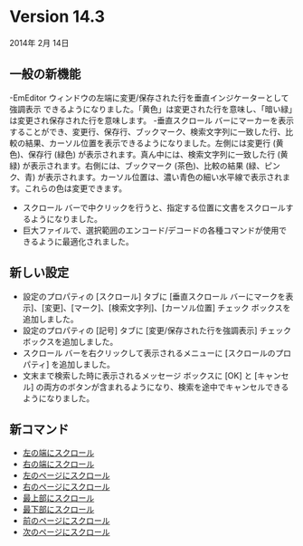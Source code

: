 # Version 14.3

2014年 2月 14日

## 一般の新機能

-EmEditor ウィンドウの左端に変更/保存された行を垂直インジケーターとして強調表示 できるようになりました。「黄色」は変更された行を意味し、「暗い緑」は変更され保存された行を意味します。
-垂直スクロール バーにマーカーを表示 することができ、変更行、保存行、ブックマーク、検索文字列に一致した行、比較の結果、カーソル位置を表示できるようになりました。左側には変更行 (黄色)、保存行 (緑色) が表示されます。真ん中には、検索文字列に一致した行 (黄緑) が表示されます。右側には、ブックマーク (茶色)、比較の結果 (緑、ピンク、青)
が表示されます。カーソル位置は、濃い青色の細い水平線で表示されます。これらの色は変更できます。
- スクロール バーで中クリックを行うと、指定する位置に文書をスクロールするようになりました。
- 巨大ファイルで、選択範囲のエンコード/デコードの各種コマンドが使用できるように最適化されました。

## 新しい設定

- 設定のプロパティの \[スクロール\] タブに \[垂直スクロール バーにマークを表示\]、\[変更\]、\[マーク\]、\[検索文字列\]、\[カーソル位置\] チェック ボックスを追加しました。
- 設定のプロパティの \[記号\] タブに \[変更/保存された行を強調表示\] チェック ボックスを追加しました。
- スクロール バーを右クリックして表示されるメニューに \[スクロールのプロパティ\] を追加しました。
- 文末まで検索した時に表示されるメッセージ ボックスに \[OK\] と \[キャンセル\] の両方のボタンが含まれるようになり、検索を途中でキャンセルできるようになりました。

## 新コマンド

- [左の端にスクロール](../cmd/window/scroll_left_edge)
- [右の端にスクロール](../cmd/window/scroll_right_edge)
- [左のページにスクロール](../cmd/window/scroll_page_left)
- [右のページにスクロール](../cmd/window/scroll_page_right)
- [最上部にスクロール](../cmd/window/scroll_top)
- [最下部にスクロール](../cmd/window/scroll_bottom)
- [前のページにスクロール](../cmd/window/scroll_page_up)
- [次のページにスクロール](../cmd/window/scroll_page_down)
